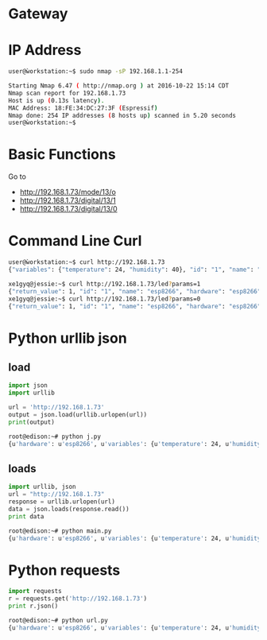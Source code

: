 # Gateway

# IP Address

```sh
user@ẁorkstation:~$ sudo nmap -sP 192.168.1.1-254

Starting Nmap 6.47 ( http://nmap.org ) at 2016-10-22 15:14 CDT
Nmap scan report for 192.168.1.73
Host is up (0.13s latency).
MAC Address: 18:FE:34:DC:27:3F (Espressif)
Nmap done: 254 IP addresses (8 hosts up) scanned in 5.20 seconds
user@ẁorkstation:~$ 
```

# Basic Functions

Go to 

- http://192.168.1.73/mode/13/o
- http://192.168.1.73/digital/13/1
- http://192.168.1.73/digital/13/0

# Command Line Curl

```sh
user@ẁorkstation:~$ curl http://192.168.1.73
{"variables": {"temperature": 24, "humidity": 40}, "id": "1", "name": "esp8266", "hardware": "esp8266", "connected": true}
```

```sh
xe1gyq@jessie:~$ curl http://192.168.1.73/led?params=1
{"return_value": 1, "id": "1", "name": "esp8266", "hardware": "esp8266", "connected": true}
xe1gyq@jessie:~$ curl http://192.168.1.73/led?params=0
{"return_value": 1, "id": "1", "name": "esp8266", "hardware": "esp8266", "connected": true}
```

# Python urllib json

## load

```python
import json
import urllib

url = 'http://192.168.1.73'
output = json.load(urllib.urlopen(url))
print(output)
```

```sh
root@edison:~# python j.py 
{u'hardware': u'esp8266', u'variables': {u'temperature': 24, u'humidity': 40}, u'connected': True, u'id': u'1', u'name': u'esp8266'}
```

## loads

```python
import urllib, json
url = "http://192.168.1.73"
response = urllib.urlopen(url)
data = json.loads(response.read())
print data
```

```sh
root@edison:~# python main.py 
{u'hardware': u'esp8266', u'variables': {u'temperature': 24, u'humidity': 40}, u'connected': True, u'id': u'1', u'name': u'esp8266'}
```

# Python requests

```python
import requests
r = requests.get('http://192.168.1.73')
print r.json()
```

```sh
root@edison:~# python url.py 
{u'hardware': u'esp8266', u'variables': {u'temperature': 24, u'humidity': 40}, u'connected': True, u'id': u'1', u'name': u'esp8266'}
```
